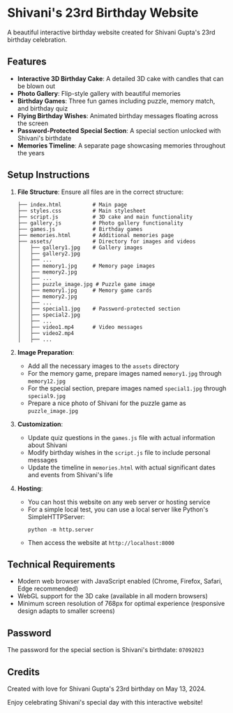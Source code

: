 # Shivani's 23rd Birthday Website

A beautiful interactive birthday website created for Shivani Gupta's 23rd birthday celebration.

## Features

- **Interactive 3D Birthday Cake**: A detailed 3D cake with candles that can be blown out
- **Photo Gallery**: Flip-style gallery with beautiful memories
- **Birthday Games**: Three fun games including puzzle, memory match, and birthday quiz
- **Flying Birthday Wishes**: Animated birthday messages floating across the screen
- **Password-Protected Special Section**: A special section unlocked with Shivani's birthdate
- **Memories Timeline**: A separate page showcasing memories throughout the years

## Setup Instructions

1. **File Structure**: Ensure all files are in the correct structure:
   ```
   ├── index.html          # Main page
   ├── styles.css          # Main stylesheet
   ├── script.js           # 3D cake and main functionality
   ├── gallery.js          # Photo gallery functionality
   ├── games.js            # Birthday games
   ├── memories.html       # Additional memories page
   ├── assets/             # Directory for images and videos
   │   ├── gallery1.jpg    # Gallery images
   │   ├── gallery2.jpg
   │   ├── ...
   │   ├── memory1.jpg     # Memory page images
   │   ├── memory2.jpg
   │   ├── ...
   │   ├── puzzle_image.jpg # Puzzle game image
   │   ├── memory1.jpg     # Memory game cards
   │   ├── memory2.jpg
   │   ├── ...
   │   ├── special1.jpg    # Password-protected section
   │   ├── special2.jpg
   │   ├── ...
   │   ├── video1.mp4      # Video messages
   │   ├── video2.mp4
   │   ├── ...
   ```

2. **Image Preparation**:
   - Add all the necessary images to the `assets` directory
   - For the memory game, prepare images named `memory1.jpg` through `memory12.jpg`
   - For the special section, prepare images named `special1.jpg` through `special9.jpg`
   - Prepare a nice photo of Shivani for the puzzle game as `puzzle_image.jpg`

3. **Customization**:
   - Update quiz questions in the `games.js` file with actual information about Shivani
   - Modify birthday wishes in the `script.js` file to include personal messages
   - Update the timeline in `memories.html` with actual significant dates and events from Shivani's life

4. **Hosting**:
   - You can host this website on any web server or hosting service
   - For a simple local test, you can use a local server like Python's SimpleHTTPServer:
     ```
     python -m http.server
     ```
   - Then access the website at `http://localhost:8000`

## Technical Requirements

- Modern web browser with JavaScript enabled (Chrome, Firefox, Safari, Edge recommended)
- WebGL support for the 3D cake (available in all modern browsers)
- Minimum screen resolution of 768px for optimal experience (responsive design adapts to smaller screens)

## Password

The password for the special section is Shivani's birthdate: `07092023`

## Credits

Created with love for Shivani Gupta's 23rd birthday on May 13, 2024.

Enjoy celebrating Shivani's special day with this interactive website! 